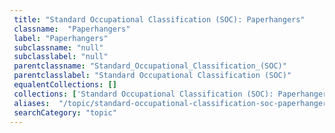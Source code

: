 ```yaml
--- 
 title: "Standard Occupational Classification (SOC): Paperhangers" 
 classname:  "Paperhangers" 
 label: "Paperhangers" 
 subclassname: "null" 
 subclasslabel: "null" 
 parentclassname: "Standard_Occupational_Classification_(SOC)" 
 parentclasslabel: "Standard Occupational Classification (SOC)" 
 equalentCollections: [] 
 collections: ['Standard Occupational Classification (SOC): Paperhangers']
 aliases:  "/topic/standard-occupational-classification-soc-paperhangers"  
 searchCategory: "topic" 
---
```

